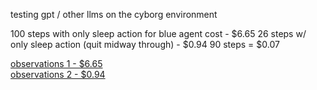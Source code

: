 testing gpt / other llms on the cyborg environment

100 steps with only sleep action for blue agent cost - $6.65
26 steps w/ only sleep action (quit midway through) - $0.94
90 steps = $0.07

[observations 1 - $6.65](observations/observations-1.txt)  
[observations 2 - $0.94](observations/observations-20240413175508.txt)
